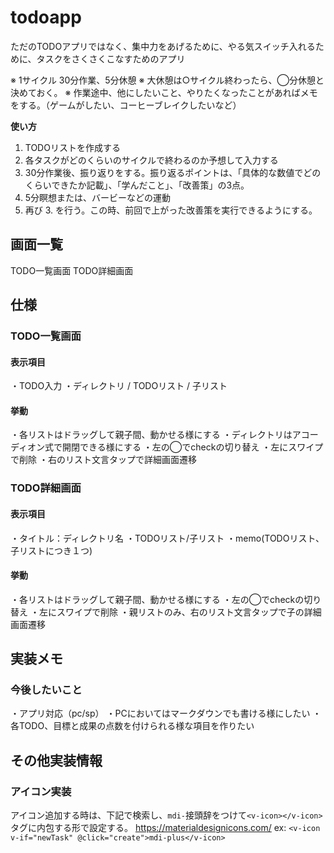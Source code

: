 # todoapp
ただのTODOアプリではなく、集中力をあげるために、やる気スイッチ入れるために、タスクをさくさくこなすためのアプリ

※ 1サイクル 30分作業、5分休憩
※ 大休憩は○サイクル終わったら、◯分休憩と決めておく。
※ 作業途中、他にしたいこと、やりたくなったことがあればメモをする。（ゲームがしたい、コーヒーブレイクしたいなど）

**使い方**
1. TODOリストを作成する
2. 各タスクがどのくらいのサイクルで終わるのか予想して入力する
3. 30分作業後、振り返りをする。振り返るポイントは、「具体的な数値でどのくらいできたか記載」、「学んだこと」、「改善策」の3点。
4. 5分瞑想または、バービーなどの運動
5. 再び 3. を行う。この時、前回で上がった改善策を実行できるようにする。


## 画面一覧
TODO一覧画面
TODO詳細画面
## 仕様
### TODO一覧画面
#### 表示項目
・TODO入力
・ディレクトリ / TODOリスト / 子リスト

#### 挙動
・各リストはドラッグして親子間、動かせる様にする
・ディレクトリはアコーディオン式で開閉できる様にする
・左の◯でcheckの切り替え
・左にスワイプで削除
・右のリスト文言タップで詳細画面遷移

### TODO詳細画面
#### 表示項目
・タイトル：ディレクトリ名
・TODOリスト/子リスト
・memo(TODOリスト、子リストにつき１つ)

#### 挙動
・各リストはドラッグして親子間、動かせる様にする
・左の◯でcheckの切り替え
・左にスワイプで削除
・親リストのみ、右のリスト文言タップで子の詳細画面遷移
## 実装メモ
### 今後したいこと
・アプリ対応（pc/sp）
・PCにおいてはマークダウンでも書ける様にしたい
・各TODO、目標と成果の点数を付けられる様な項目を作りたい
## その他実装情報
### アイコン実装
アイコン追加する時は、下記で検索し、`mdi-`接頭辞をつけて`<v-icon></v-icon>`タグに内包する形で設定する。
https://materialdesignicons.com/
ex: `<v-icon v-if="newTask" @click="create">mdi-plus</v-icon>`